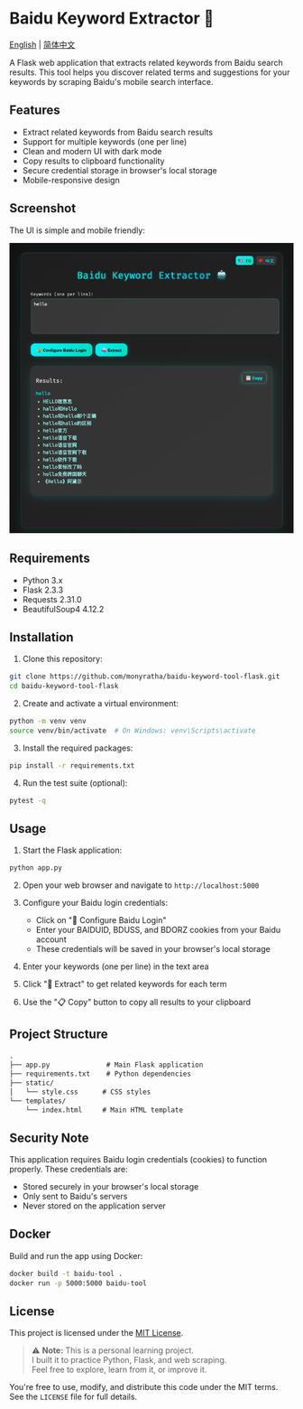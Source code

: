 # Baidu Keyword Extractor 🤖

[English](./README.md) | [简体中文](./README.zh-CN.md)

A Flask web application that extracts related keywords from Baidu search results. This tool helps you discover related terms and suggestions for your keywords by scraping Baidu's mobile search interface.

## Features

- Extract related keywords from Baidu search results
- Support for multiple keywords (one per line)
- Clean and modern UI with dark mode
- Copy results to clipboard functionality
- Secure credential storage in browser's local storage
- Mobile-responsive design

## Screenshot

The UI is simple and mobile friendly:

![Screenshot of the app](screenshot.png)

## Requirements

- Python 3.x
- Flask 2.3.3
- Requests 2.31.0
- BeautifulSoup4 4.12.2

## Installation

1. Clone this repository:
```bash
git clone https://github.com/monyratha/baidu-keyword-tool-flask.git
cd baidu-keyword-tool-flask
```

2. Create and activate a virtual environment:
```bash
python -m venv venv
source venv/bin/activate  # On Windows: venv\Scripts\activate
```

3. Install the required packages:
```bash
pip install -r requirements.txt
```

4. Run the test suite (optional):
```bash
pytest -q
```

## Usage

1. Start the Flask application:
```bash
python app.py
```

2. Open your web browser and navigate to `http://localhost:5000`

3. Configure your Baidu login credentials:
   - Click on "🔐 Configure Baidu Login"
   - Enter your BAIDUID, BDUSS, and BDORZ cookies from your Baidu account
   - These credentials will be saved in your browser's local storage

4. Enter your keywords (one per line) in the text area

5. Click "🧠 Extract" to get related keywords for each term

6. Use the "📋 Copy" button to copy all results to your clipboard

## Project Structure

```
.
├── app.py              # Main Flask application
├── requirements.txt    # Python dependencies
├── static/
│   └── style.css      # CSS styles
└── templates/
    └── index.html     # Main HTML template
```

## Security Note

This application requires Baidu login credentials (cookies) to function properly. These credentials are:
- Stored securely in your browser's local storage
- Only sent to Baidu's servers
- Never stored on the application server

## Docker

Build and run the app using Docker:

```bash
docker build -t baidu-tool .
docker run -p 5000:5000 baidu-tool
```

## License

This project is licensed under the [MIT License](./LICENSE).

> ⚠️ **Note:** This is a personal learning project.  
> I built it to practice Python, Flask, and web scraping.  
> Feel free to explore, learn from it, or improve it.

You're free to use, modify, and distribute this code under the MIT terms.  
See the `LICENSE` file for full details.
